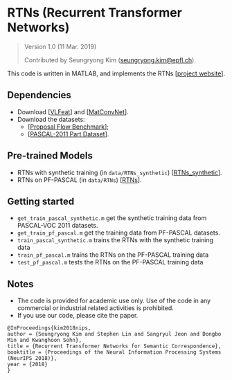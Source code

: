 # RTNs (Recurrent Transformer Networks)

> Version 1.0 (11 Mar. 2019)
>
> Contributed by Seungryong Kim (seungryong.kim@epfl.ch).

This code is written in MATLAB, and implements the RTNs [[project website](https://seungryong.github.io/RTNs/)].

## Dependencies ##
  - Download [[VLFeat](http://www.vlfeat.org/)] and [[MatConvNet](http://www.vlfeat.org/matconvnet/)].
  - Download the datasets:
    - [[Proposal Flow Benchmark](https://drive.google.com/open?id=1hEC2yxaEALouPMsUVzHp7hZ-Ka3C3sZo)];
    - [[PASCAL-2011 Part Dataset](http://host.robots.ox.ac.uk/pascal/VOC/voc2011/VOCtrainval_25-May-2011.tar)].

## Pre-trained Models ##
  - RTNs with synthetic training (in `data/RTNs_synthetic`) [[RTNs_synthetic](https://drive.google.com/open?id=14lXC1qu1HRT8X-ma5DfDqOv-7NyAgWRB)].
  - RTNs on PF-PASCAL (in `data/RTNs`) [[RTNs](https://drive.google.com/open?id=1MgINF4Q9ZAM3SLdcEOM7i8eflYjs9yM9)].

## Getting started ##
  - `get_train_pascal_synthetic.m` get the synthetic training data from PASCAL-VOC 2011 datasets.
  - `get_train_pf_pascal.m` get the training data from PF-PASCAL datasets.
  - `train_pascal_synthetic.m` trains the RTNs with the synthetic training data
  - `train_pf_pascal.m` trains the RTNs on the PF-PASCAL training data
  - `test_pf_pascal.m` tests the RTNs on the PF-PASCAL training data

## Notes ##

  - The code is provided for academic use only. Use of the code in any commercial or industrial related activities is prohibited.
  - If you use our code, please cite the paper.

```
@InProceedings{kim2018nips,
author = {Seungryong Kim and Stephen Lin and Sangryul Jeon and Dongbo Min and Kwanghoon Sohn},
title = {Recurrent Transformer Networks for Semantic Correspondence},
booktitle = {Proceedings of the Neural Information Processing Systems (NeurIPS 2018)},
year = {2018}
}
```
